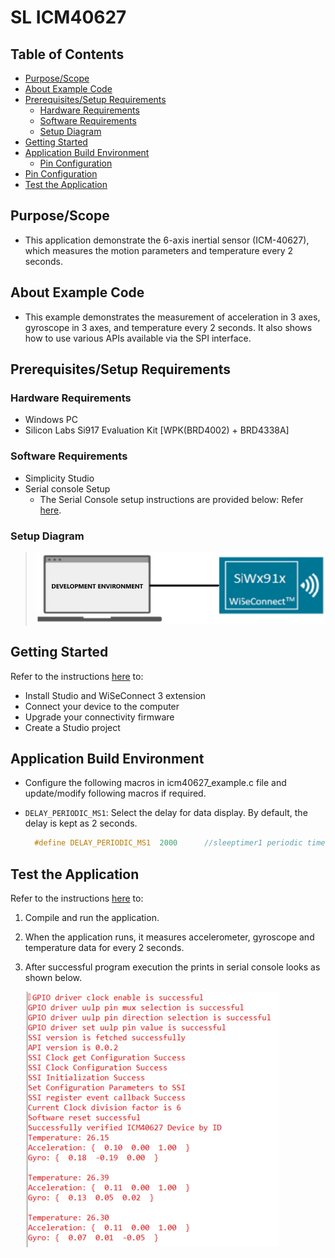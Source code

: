 # SL ICM40627

## Table of Contents

- [Purpose/Scope](#purposescope)
- [About Example Code](#about-example-code)
- [Prerequisites/Setup Requirements](#prerequisitessetup-requirements)
  - [Hardware Requirements](#hardware-requirements)
  - [Software Requirements](#software-requirements)
  - [Setup Diagram](#setup-diagram)
- [Getting Started](#getting-started)
- [Application Build Environment](#application-build-environment)
  - [Pin Configuration](#pin-configuration)
- [Pin Configuration](#pin-configuration)
- [Test the Application](#test-the-application)

## Purpose/Scope

- This application demonstrate the 6-axis inertial sensor (ICM-40627), which measures the motion parameters and temperature every 2 seconds.

## About Example Code

- This example demonstrates the measurement of acceleration in 3 axes, gyroscope in 3 axes, and temperature every 2 seconds. It also shows how to use various APIs available via the SPI interface.

## Prerequisites/Setup Requirements

### Hardware Requirements

- Windows PC
- Silicon Labs Si917 Evaluation Kit [WPK(BRD4002) + BRD4338A]

### Software Requirements

- Simplicity Studio
- Serial console Setup
  - The Serial Console setup instructions are provided below:
Refer [here](https://docs.silabs.com/wiseconnect/latest/wiseconnect-getting-started/getting-started-with-soc-mode#perform-console-output-and-input-for-brd4338-a).

### Setup Diagram

> ![Figure: Introduction](resources/readme/setupdiagram.png)

## Getting Started

Refer to the instructions [here](https://docs.silabs.com/wiseconnect/latest/wiseconnect-getting-started/) to:

- Install Studio and WiSeConnect 3 extension
- Connect your device to the computer
- Upgrade your connectivity firmware
- Create a Studio project

## Application Build Environment

- Configure the following macros in icm40627_example.c file and update/modify following macros if required.

- `DELAY_PERIODIC_MS1`: Select the delay for data display. By default, the delay is kept as 2 seconds.

  ```C
    #define DELAY_PERIODIC_MS1  2000      //sleeptimer1 periodic timeout in ms
  ```

## Test the Application

Refer to the instructions [here](https://docs.silabs.com/wiseconnect/latest/wiseconnect-getting-started/) to:

1. Compile and run the application.
2. When the application runs, it measures accelerometer, gyroscope and temperature data for every 2 seconds.
3. After successful program execution the prints in serial console looks as shown below.

   ![Figure: Introduction](resources/readme/output1.png)
